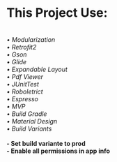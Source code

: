 <h1>This Project Use:</h1>
</br>
<i>•	Modularization</i>
</br>
<i>•	Retrofit2</i>
</br>
<i>•	Gson</i>
</br>
<i>•	Glide</i>
</br>
<i>•	Expandable Layout</i>
</br>
<i>•	Pdf Viewer</i>
</br>
<i>•	JUnitTest</i>
</br>
<i>•	Roboletrict</i>
</br>
<i>•	Espresso</i>
</br>
<i>•	MVP</i>
</br>
<i>•	Build Gradle</i>
</br>
<i>•	Material Design </i>
</br>
<i>•	Build Variants</i>
</br></br>
<b> - Set build variante to prod<b> 
<br>
<b> - Enable all permissions in app info<b> 
